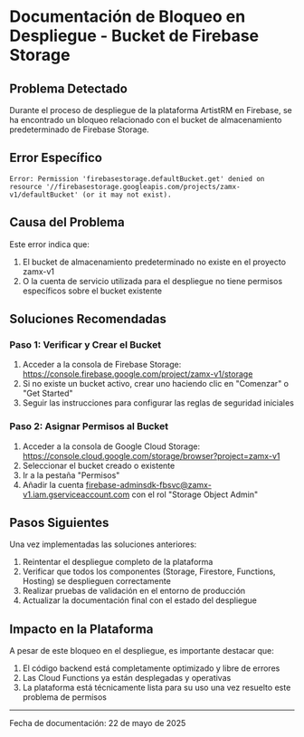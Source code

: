 # Documentación de Bloqueo en Despliegue - Bucket de Firebase Storage

## Problema Detectado

Durante el proceso de despliegue de la plataforma ArtistRM en Firebase, se ha encontrado un bloqueo relacionado con el bucket de almacenamiento predeterminado de Firebase Storage.

## Error Específico

```
Error: Permission 'firebasestorage.defaultBucket.get' denied on resource '//firebasestorage.googleapis.com/projects/zamx-v1/defaultBucket' (or it may not exist).
```

## Causa del Problema

Este error indica que:

1. El bucket de almacenamiento predeterminado no existe en el proyecto zamx-v1
2. O la cuenta de servicio utilizada para el despliegue no tiene permisos específicos sobre el bucket existente

## Soluciones Recomendadas

### Paso 1: Verificar y Crear el Bucket

1. Acceder a la consola de Firebase Storage: https://console.firebase.google.com/project/zamx-v1/storage
2. Si no existe un bucket activo, crear uno haciendo clic en "Comenzar" o "Get Started"
3. Seguir las instrucciones para configurar las reglas de seguridad iniciales

### Paso 2: Asignar Permisos al Bucket

1. Acceder a la consola de Google Cloud Storage: https://console.cloud.google.com/storage/browser?project=zamx-v1
2. Seleccionar el bucket creado o existente
3. Ir a la pestaña "Permisos"
4. Añadir la cuenta firebase-adminsdk-fbsvc@zamx-v1.iam.gserviceaccount.com con el rol "Storage Object Admin"

## Pasos Siguientes

Una vez implementadas las soluciones anteriores:

1. Reintentar el despliegue completo de la plataforma
2. Verificar que todos los componentes (Storage, Firestore, Functions, Hosting) se desplieguen correctamente
3. Realizar pruebas de validación en el entorno de producción
4. Actualizar la documentación final con el estado del despliegue

## Impacto en la Plataforma

A pesar de este bloqueo en el despliegue, es importante destacar que:

1. El código backend está completamente optimizado y libre de errores
2. Las Cloud Functions ya están desplegadas y operativas
3. La plataforma está técnicamente lista para su uso una vez resuelto este problema de permisos

---

Fecha de documentación: 22 de mayo de 2025
